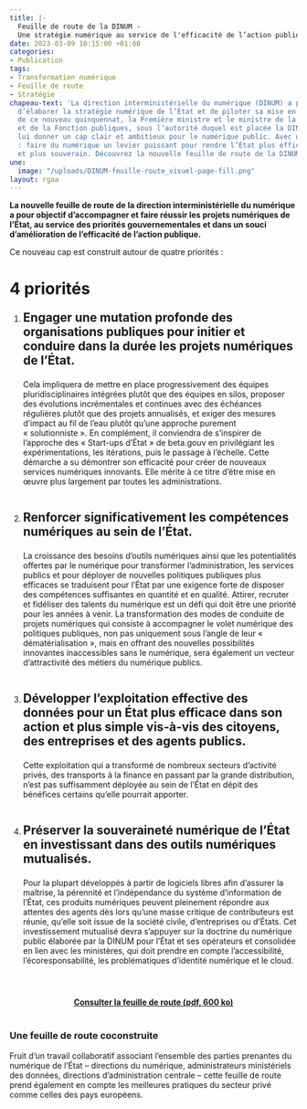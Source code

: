 ```yaml
---
title: |-
  Feuille de route de la DINUM -
  Une stratégie numérique au service de l'efficacité de l’action publique
date: 2023-03-09 10:15:00 +01:00
categories:
- Publication
tags:
- Transformation numérique
- Feuille de route
- Stratégie
chapeau-text: 'La direction interministérielle du numérique (DINUM) a pour mission
  d’élaborer la stratégie numérique de l’État et de piloter sa mise en œuvre. À l’aune
  de ce nouveau quinquennat, la Première ministre et le ministre de la Transformation
  et de la Fonction publiques, sous l’autorité duquel est placée la DINUM, ont souhaité
  lui donner un cap clair et ambitieux pour le numérique public. Avec un objectif
  : faire du numérique un levier puissant pour rendre l’État plus efficace, plus simple
  et plus souverain. Découvrez la nouvelle feuille de route de la DINUM.'
une:
  image: "/uploads/DINUM-feuille-route_visuel-page-fill.png"
layout: rgaa
---
```


<p><strong>La nouvelle feuille de route de la direction interministérielle du numérique a pour objectif d’accompagner et faire réussir les projets numériques de l’État, au service des priorités gouvernementales et dans un souci d’amélioration de l’efficacité de l’action publique.</strong></p>
<p>Ce nouveau cap est construit autour de quatre priorités :</p>

<h1 style="margin-bottom: 0.5em">4 priorités</h1>

<ol><li> <h2 class="h3" style="margin-bottom: 1em; margin-top: 1em">Engager une mutation profonde des organisations publiques pour initier et conduire dans la durée les projets numériques de l’État.</h2> <p>Cela impliquera de mettre en place progressivement des équipes pluridisciplinaires intégrées plutôt que des équipes en silos, proposer des évolutions incrémentales et continues avec des échéances régulières plutôt que des projets annualisés, et exiger des mesures d’impact au fil de l’eau plutôt qu’une approche purement «&nbsp;solutionniste&nbsp;». En complément, il conviendra de s’inspirer de l’approche des «&nbsp;Start-ups d’État&nbsp;» de beta.gouv en privilégiant les expérimentations, les itérations, puis le passage à l’échelle. Cette démarche a su démontrer son efficacité pour créer de nouveaux services numériques innovants. Elle mérite à ce titre d’être mise en œuvre plus largement par toutes les administrations. </p></li>

<li> <h2 class="h3" style="margin-bottom: 1em; margin-top: 2em">Renforcer significativement les compétences numériques au sein de l’État.</h2>
<p>La croissance des besoins d’outils numériques ainsi que les potentialités offertes par le numérique pour transformer l’administration, les services publics et pour déployer de nouvelles politiques publiques plus efficaces se traduisent pour l’État par une exigence forte de disposer des compétences suffisantes en quantité et en qualité. Attirer, recruter et fidéliser des talents du numérique est un défi qui doit être une priorité pour les années à venir. La transformation des modes de conduite de projets numériques qui consiste à accompagner le volet numérique des politiques publiques, non pas uniquement sous l’angle de leur « dématérialisation », mais en offrant des nouvelles possibilités innovantes inaccessibles sans le numérique, sera également un vecteur d’attractivité des métiers du numérique publics.</p></li>

<li> <h2 class="h3" style="margin-bottom: 1em; margin-top: 2em">Développer l’exploitation effective des données pour un État plus efficace dans son action et plus simple vis-à-vis des citoyens, des entreprises et des agents publics.</h2>
<p>Cette exploitation qui a transformé de nombreux secteurs d’activité privés, des transports à la finance en passant par la grande distribution, n’est pas suffisamment déployée au sein de l’État en dépit des bénéfices certains qu’elle pourrait apporter.</p></li>

<li> <h2 class="h3" style="margin-bottom: 1em; margin-top: 2em">Préserver la souveraineté numérique de l’État en investissant dans des outils numériques mutualisés.</h2>
<p>Pour la plupart développés à partir de logiciels libres afin d’assurer la maîtrise, la pérennité et l’indépendance du système d’information de l’État, ces produits numériques peuvent pleinement répondre aux attentes des agents dès lors qu’une masse critique de contributeurs est réunie, qu’elle soit issue de la société civile, d’entreprises ou d’États. Cet investissement mutualisé devra s’appuyer sur la doctrine du numérique public élaborée par la DINUM pour l’État et ses opérateurs et consolidée en lien avec les ministères, qui doit prendre en compte l’accessibilité, l’écoresponsabilité, les problématiques d’identité numérique et le cloud.</p></li></ol>

<div align="center" style="margin-bottom: 30px; margin-top: 4em;"><a href="/uploads/Feuille-de-route-DINUM.pdf" class="button" title="Consulter la feuille de route"><b>Consulter la feuille de route (pdf, 600 ko)</b></a></div>
<!-- <p><a href="">> Download the English version of the Roadmap of the Interministerial Digital Directorate (pdf, 600 ko)</a></p> 
-->
<div class="encadre noir" style="margin-bottom:40px"><h3 style="margin-top: 40px;">Une feuille de route coconstruite</h3><p>Fruit d’un travail collaboratif associant l’ensemble des parties prenantes du numérique de l’État – directions du numérique, administrateurs ministériels des données, directions d’administration centrale – cette feuille de route prend également en compte les meilleures pratiques du secteur privé comme celles des pays européens. </p></div>
